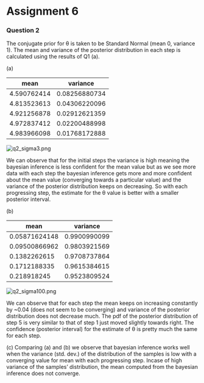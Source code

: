 # Assignment 6

### Question 2
The conjugate prior for θ is taken to be Standard Normal (mean 0, variance 1). The mean and variance of the posterior distribution in each step is calculated using the results of Q1 (a).

(a)

| mean        | variance      |
|-------------|---------------|
| 4.590762414 | 0.08256880734 |
| 4.813523613 | 0.04306220096 |
| 4.921256878 | 0.02912621359 |
| 4.972837412 | 0.02200488998 |
| 4.983966098 | 0.01768172888 |

![q2_sigma3.png](https://raw.githubusercontent.com/rmodi6/CSE544/master/HW6/q2_sigma3.png)

We can observe that for the initial steps the variance is high meaning the bayesian inference is  less confident for the mean value but as we see more data with each step the bayesian inference gets more and more confident about the mean value (converging towards a particular value) and the variance of the posterior distribution keeps on decreasing. So with each progressing step, the estimate for the θ value is better with a smaller posterior interval.

(b)

| mean          | variance     |
|---------------|--------------|
| 0.05871624148 | 0.9900990099 |
| 0.09500866962 | 0.9803921569 |
| 0.1382262615  | 0.9708737864 |
| 0.1712188335  | 0.9615384615 |
| 0.218918245   | 0.9523809524 |

![q2_sigma100.png](https://raw.githubusercontent.com/rmodi6/CSE544/master/HW6/q2_sigma100.png)

We can observe that for each step the mean keeps on increasing constantly by ~0.04 (does not seem to be converging) and variance of the posterior distribution does not decrease much. The pdf of the posterior distribution of step 5 is very similar to that of step 1 just moved slightly towards right. The confidence (posterior interval) for the estimate of θ is pretty much the same for each step.

(c) Comparing (a) and (b) we observe that bayesian inference works well when the variance (std. dev.) of the distribution of the samples is low with a converging value for mean with each progressing step. Incase of high variance of the samples’ distribution, the mean computed from the bayesian inference does not converge. 
